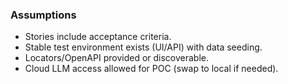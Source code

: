 ### Assumptions

- Stories include acceptance criteria.
- Stable test environment exists (UI/API) with data seeding.
- Locators/OpenAPI provided or discoverable.
- Cloud LLM access allowed for POC (swap to local if needed).

